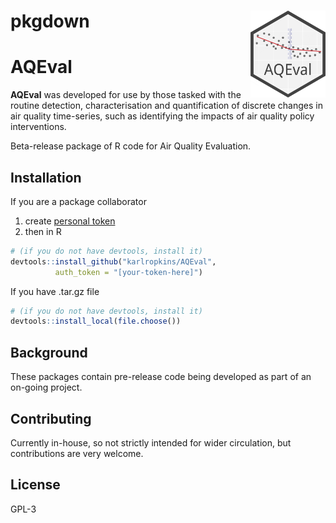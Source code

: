 
<!-- README.md is generated from README.Rmd. Please edit that file -->

# pkgdown <img src="man/figures/logo.png" align="right" alt="" width="120" />

# AQEval

<!-- badges: start -->
<!-- badges: end -->

**AQEval** was developed for use by those tasked with the routine
detection, characterisation and quantification of discrete changes in
air quality time-series, such as identifying the impacts of air quality
policy interventions.

Beta-release package of R code for Air Quality Evaluation.

## Installation

If you are a package collaborator

1.  create [personal
    token](https://help.github.com/en/github/authenticating-to-github/creating-a-personal-access-token-for-the-command-line)
2.  then in R

``` r
# (if you do not have devtools, install it) 
devtools::install_github("karlropkins/AQEval", 
          auth_token = "[your-token-here]") 
```

If you have .tar.gz file

``` r
# (if you do not have devtools, install it)
devtools::install_local(file.choose())
```

## Background

These packages contain pre-release code being developed as part of an
on-going project.

## Contributing

Currently in-house, so not strictly intended for wider circulation, but
contributions are very welcome.

## License

GPL-3
